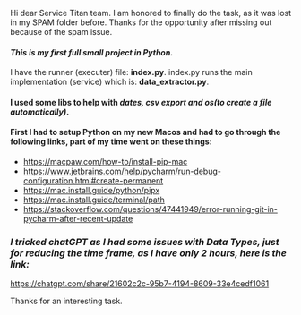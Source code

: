 Hi dear Service Titan team. I am honored to finally do the task, as it was lost in my SPAM folder before.
Thanks for the opportunity after missing out because of the spam issue.

#### *This is my first full small project in Python.*

I have the runner (executer) file: **index.py**.
index.py runs the main implementation (service) which is: **data_extractor.py**.

#### I used some libs to help with *dates, csv export and os(to create a file automatically)*.


#### First I had to setup Python on my new Macos and had to go through the following links, part of my time went on these things:

- https://macpaw.com/how-to/install-pip-mac
- https://www.jetbrains.com/help/pycharm/run-debug-configuration.html#create-permanent
- https://mac.install.guide/python/pipx
- https://mac.install.guide/terminal/path
- https://stackoverflow.com/questions/47441949/error-running-git-in-pycharm-after-recent-update


### ***I tricked chatGPT as I had some issues with Data Types, just for reducing the time frame, as I have only 2 hours, here is the link:***
https://chatgpt.com/share/21602c2c-95b7-4194-8609-33e4cedf1061

Thanks for an interesting task.

